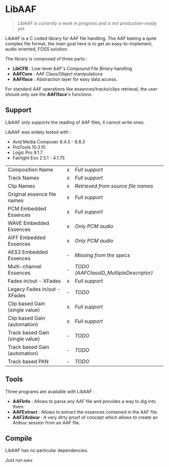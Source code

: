 # LibAAF

> *LibAAF is currently a work in progress and is not production-ready yet.*


LibAAF is a C coded library for AAF file handling. The AAF beeing a quite complex file format, the main goal here is to get an easy-to-implement, audio oriented, FOSS solution.


The library is composed of three parts :

* **LibCFB** : Low-level AAF's *Compound File Binary* handling
* **AAFCore** : AAF Class/Object manipulations
* **AAFIface** : Abstraction layer for easy data access.

For standard AAF operations like essences/tracks/clips retrieval, the user should only use the **AAFIface**'s functions.

## Support

LibAAF only supports the reading of AAF files, it cannot write ones.

LibAAF was widely tested with :

* Avid Media Composer 8.4.5 - 8.8.3
* ProTools 10.3.10
* Logic Pro 9.1.7
* Fairlight Evo 2.5.1 - 4.1.75


|                                 |   |                                        |
|---------------------------------|:-:|----------------------------------------|
| Composition Name                | x | *Full support*                         |
| Track Names                     | x | *Full support*                         |
| Clip Names                      | x | *Retrieved from source file names*     |
| Original essence file names     | x | *Full support*                         |
| PCM Embedded Essences           | x | *Full support*                         |
| WAVE Embedded Essences          | x | *Only PCM audio*                       |
| AIFF Embedded Essences          | x | *Only PCM audio*                       |
| AES3 Embedded Essences          | - | *Missing from the specs*               |
| Multi-channel Essences          | - | *TODO (AAFClassID_MultipleDescriptor)* |
| Fades in/out - XFades           | x | *Full support*                         |
| Legacy Fades in/out - XFades    | - | *TODO*                                 |
| Clip based Gain (single value)  | x | *Full support*                         |
| Clip based Gain (automation)    | x | *Full support*                         |
| Track based Gain (single value) | - | *TODO*                                 |
| Track based Gain (automation)   | - | *TODO*                                 |
| Track based PAN                 | - | *TODO*                                 |

## Tools

Three programs are available with LibAAF :

* **AAFInfo** : Allows to parse any AAF file and provides a way to dig into them.
* **AAFExtract** : Allows to extract the essences contained in the AAF file.
* **AAF2Ardour** : A very dirty proof of concept which allows to create an Ardour session from an AAF file.

## Compile

LibAAF has no particular dependencies.

Just run `make`
